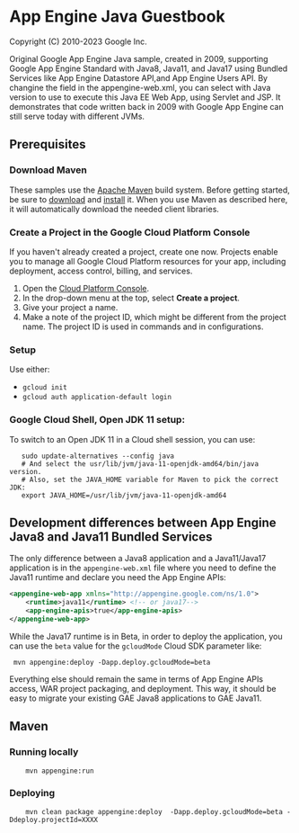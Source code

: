 
# App Engine Java Guestbook

Copyright (C) 2010-2023   Google Inc.

Original Google App Engine Java sample, created in 2009, supporting Google App Engine Standard with Java8, Java11, and Java17 using Bundled Services
like App Engine Datastore API,and App Engine Users API.
By changine the <runtime> field in the appengine-web.xml, you can select with Java version to use to execute this Java EE Web App, using Servlet and JSP.
It demonstrates that code written back in 2009 with Google App Engine can still serve today with different JVMs.

[ae-docs]: https://cloud.google.com/appengine/docs/java/

## Prerequisites

### Download Maven

These samples use the [Apache Maven][maven] build system. Before getting
started, be sure to [download][maven-download] and [install][maven-install] it.
When you use Maven as described here, it will automatically download the needed
client libraries.

[maven]: https://maven.apache.org
[maven-download]: https://maven.apache.org/download.cgi
[maven-install]: https://maven.apache.org/install.html

### Create a Project in the Google Cloud Platform Console

If you haven't already created a project, create one now. Projects enable you to
manage all Google Cloud Platform resources for your app, including deployment,
access control, billing, and services.

1. Open the [Cloud Platform Console][cloud-console].
1. In the drop-down menu at the top, select **Create a project**.
1. Give your project a name.
1. Make a note of the project ID, which might be different from the project
   name. The project ID is used in commands and in configurations.

[cloud-console]: https://console.cloud.google.com/


### Setup

Use either:

* `gcloud init`
* `gcloud auth application-default login`

### Google Cloud Shell, Open JDK 11 setup:

To switch to an Open JDK 11 in a Cloud shell session, you can use:

```
   sudo update-alternatives --config java
   # And select the usr/lib/jvm/java-11-openjdk-amd64/bin/java version.
   # Also, set the JAVA_HOME variable for Maven to pick the correct JDK:
   export JAVA_HOME=/usr/lib/jvm/java-11-openjdk-amd64
```


## Development differences between App Engine Java8 and Java11 Bundled Services

The only difference between a Java8 application and a Java11/Java17 application is in the `appengine-web.xml` file
where you need to define the Java11 runtime and declare you need the App Engine APIs:

```XML
<appengine-web-app xmlns="http://appengine.google.com/ns/1.0">
    <runtime>java11</runtime> <!-- or java17-->
    <app-engine-apis>true</app-engine-apis>
</appengine-web-app>
```

While the Java17 runtime is in Beta, in order to deploy the application, you can use the `beta` value for the `gcloudMode` Cloud SDK parameter like:

```shell
 mvn appengine:deploy -Dapp.deploy.gcloudMode=beta
```


Everything else should remain the same in terms of App Engine APIs access, WAR project packaging, and deployment.
This way, it should  be easy to migrate your existing GAE Java8 applications to GAE Java11.

## Maven
### Running locally

```shell
    mvn appengine:run
```

### Deploying

```shell
    mvn clean package appengine:deploy  -Dapp.deploy.gcloudMode=beta -Ddeploy.projectId=XXXX
```
